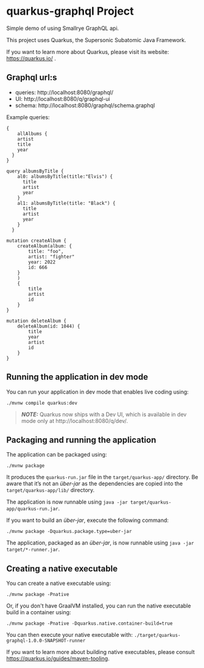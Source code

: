 # quarkus-graphql Project

Simple demo of using Smallrye GraphQL api.

This project uses Quarkus, the Supersonic Subatomic Java Framework.

If you want to learn more about Quarkus, please visit its website: https://quarkus.io/ .

## Graphql url:s

- queries: http://localhost:8080/graphql/
- UI:  http://localhost:8080/q/graphql-ui
- schema: http://localhost:8080/graphql/schema.graphql


Example queries:

```
{
	allAlbums {
    artist
    title
    year
  }
}
```


```
query albumsByTitle {
    al0: albumsByTitle(title:"Elvis") {
      title
      artist
      year
    }
    al1: albumsByTitle(title: "Black") {
      title
      artist
      year
    }
  }
```

```
mutation createAlbum {
    createAlbum(album: {
        title: "foo",
        artist: "fighter"
        year: 2022
        id: 666
    }
    )
    {
        title
        artist
        id
    }
}
```

```
mutation deleteAlbum {
    deleteAlbum(id: 1044) {
        title
        year
        artist
        id
    }
}
```

## Running the application in dev mode

You can run your application in dev mode that enables live coding using:
```shell script
./mvnw compile quarkus:dev
```

> **_NOTE:_**  Quarkus now ships with a Dev UI, which is available in dev mode only at http://localhost:8080/q/dev/.

## Packaging and running the application

The application can be packaged using:
```shell script
./mvnw package
```
It produces the `quarkus-run.jar` file in the `target/quarkus-app/` directory.
Be aware that it’s not an _über-jar_ as the dependencies are copied into the `target/quarkus-app/lib/` directory.

The application is now runnable using `java -jar target/quarkus-app/quarkus-run.jar`.

If you want to build an _über-jar_, execute the following command:
```shell script
./mvnw package -Dquarkus.package.type=uber-jar
```

The application, packaged as an _über-jar_, is now runnable using `java -jar target/*-runner.jar`.

## Creating a native executable

You can create a native executable using: 
```shell script
./mvnw package -Pnative
```

Or, if you don't have GraalVM installed, you can run the native executable build in a container using: 
```shell script
./mvnw package -Pnative -Dquarkus.native.container-build=true
```

You can then execute your native executable with: `./target/quarkus-graphql-1.0.0-SNAPSHOT-runner`

If you want to learn more about building native executables, please consult https://quarkus.io/guides/maven-tooling.

